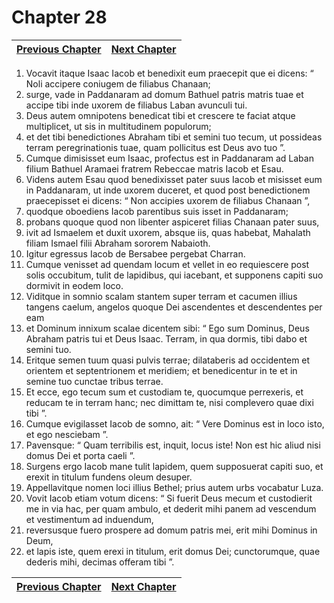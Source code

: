 # Chapter 28
| [Previous Chapter](Chapter%2027.md)| [Next Chapter](Chapter%2029.md) |
| --- | --- |
1. Vocavit itaque Isaac Iacob et benedixit eum praecepit que ei dicens: “ Noli accipere coniugem de filiabus Chanaan;
2. surge, vade in Paddanaram ad domum Bathuel patris matris tuae et accipe tibi inde uxorem de filiabus Laban avunculi tui.
3. Deus autem omnipotens benedicat tibi et crescere te faciat atque multiplicet, ut sis in multitudinem populorum;
4. et det tibi benedictiones Abraham tibi et semini tuo tecum, ut possideas terram peregrinationis tuae, quam pollicitus est Deus avo tuo ”.
5. Cumque dimisisset eum Isaac, profectus est in Paddanaram ad Laban filium Bathuel Aramaei fratrem Rebeccae matris Iacob et Esau.
6. Videns autem Esau quod benedixisset pater suus Iacob et misisset eum in Paddanaram, ut inde uxorem duceret, et quod post benedictionem praecepisset ei dicens: “ Non accipies uxorem de filiabus Chanaan ”,
7. quodque oboediens Iacob parentibus suis isset in Paddanaram;
8. probans quoque quod non libenter aspiceret filias Chanaan pater suus,
9. ivit ad Ismaelem et duxit uxorem, absque iis, quas habebat, Mahalath filiam Ismael filii Abraham sororem Nabaioth.
10. Igitur egressus Iacob de Bersabee pergebat Charran.
11. Cumque venisset ad quendam locum et vellet in eo requiescere post solis occubitum, tulit de lapidibus, qui iacebant, et supponens capiti suo dormivit in eodem loco.
12. Viditque in somnio scalam stantem super terram et cacumen illius tangens caelum, angelos quoque Dei ascendentes et descendentes per eam
13. et Dominum innixum scalae dicentem sibi: “ Ego sum Dominus, Deus Abraham patris tui et Deus Isaac. Terram, in qua dormis, tibi dabo et semini tuo.
14. Eritque semen tuum quasi pulvis terrae; dilataberis ad occidentem et orientem et septentrionem et meridiem; et benedicentur in te et in semine tuo cunctae tribus terrae.
15. Et ecce, ego tecum sum et custodiam te, quocumque perrexeris, et reducam te in terram hanc; nec dimittam te, nisi complevero quae dixi tibi ”.
16. Cumque evigilasset Iacob de somno, ait: “ Vere Dominus est in loco isto, et ego nesciebam ”.
17. Pavensque: “ Quam terribilis est, inquit, locus iste! Non est hic aliud nisi domus Dei et porta caeli ”.
18. Surgens ergo Iacob mane tulit lapidem, quem supposuerat capiti suo, et erexit in titulum fundens oleum desuper.
19. Appellavitque nomen loci illius Bethel; prius autem urbs vocabatur Luza.
20. Vovit Iacob etiam votum dicens: “ Si fuerit Deus mecum et custodierit me in via hac, per quam ambulo, et dederit mihi panem ad vescendum et vestimentum ad induendum,
21. reversusque fuero prospere ad domum patris mei, erit mihi Dominus in Deum,
22. et lapis iste, quem erexi in titulum, erit domus Dei; cunctorumque, quae dederis mihi, decimas offeram tibi ”.

| [Previous Chapter](Chapter%2027.md)| [Next Chapter](Chapter%2029.md) |
| --- | --- |